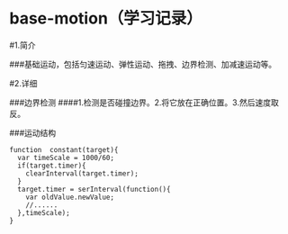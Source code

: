 base-motion（学习记录）
===========

#1.简介

###基础运动，包括匀速运动、弹性运动、拖拽、边界检测、加减速运动等。

#2.详细

###边界检测
####1.检测是否碰撞边界。2.将它放在正确位置。3.然后速度取反。

###运动结构
`````````````
function  constant(target){
  var timeScale = 1000/60;
  if(target.timer){
    clearInterval(target.timer);
  }
  target.timer = serInterval(function(){
    var oldValue.newValue;
    //......
  },timeScale);
}
`````````````

